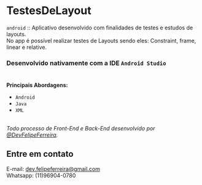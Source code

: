 # TestesDeLayout

``android`` :: Aplicativo desenvolvido com finalidades de testes e
estudos de layouts. </br>No app é possível realizar testes de Layouts
sendo eles: Constraint, frame, linear e relative.

### Desenvolvido nativamente com a IDE  ``Android Studio``

#

**Principais Abordagens:**
- ``Android``
- ``Java``
- ``XML``

<br>*Todo processo de Front-End e Back-End desenvolvido por
[@DevFelipeFerreira](https://github.com/felipeferreira-dev).*</br>

## Entre em contato

E-mail: dev.felipeferreira@gmail.com <br>Whatsapp: (11)96904-0780</br>
